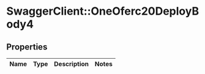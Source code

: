 # SwaggerClient::OneOferc20DeployBody4

## Properties
Name | Type | Description | Notes
------------ | ------------- | ------------- | -------------

